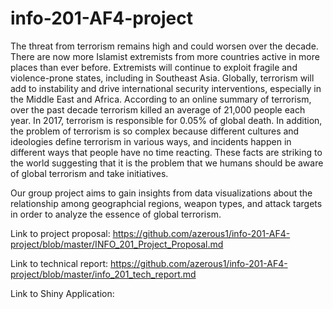 # info-201-AF4-project

The threat from terrorism remains high and could worsen over the decade. There are now more Islamist extremists from more countries active in more places than ever before. Extremists will continue to exploit fragile and violence-prone states, including in Southeast Asia. Globally, terrorism will add to instability and drive international security interventions, especially in the Middle East and Africa. According to an online summary of terrorism, over the past decade terrorism killed an average of 21,000 people each year. In 2017, terrorism is responsible for 0.05% of global death. In addition, the problem of terrorism is so complex because different cultures and ideologies define terrorism in various ways, and incidents happen in different ways that people have no time reacting. These facts are striking to the world suggesting that it is the problem that we humans should be aware of global terrorism and take initiatives.  

Our group project aims to gain insights from data visualizations about the relationship among geographcial regions, weapon types, and attack targets in order to analyze the essence of global terrorism.

Link to project proposal:
https://github.com/azerous1/info-201-AF4-project/blob/master/INFO_201_Project_Proposal.md

Link to technical report:
https://github.com/azerous1/info-201-AF4-project/blob/master/info_201_tech_report.md

Link to Shiny Application:

